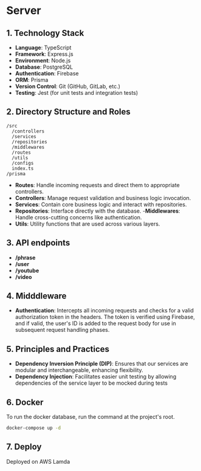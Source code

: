 # Server

## 1. Technology Stack
- **Language**: TypeScript
- **Framework**: Express.js
- **Environment**: Node.js
- **Database**: PostgreSQL
- **Authentication**: Firebase
- **ORM**: Prisma
- **Version Control**: Git (GitHub, GitLab, etc.)
- **Testing**: Jest (for unit tests and integration tests)

## 2. Directory Structure and Roles
```plaintext
/src
  /controllers
  /services
  /repositories
  /middlewares
  /routes
  /utils
  /configs
  index.ts
/prisma
```

- **Routes**: Handle incoming requests and direct them to appropriate controllers.
- **Controllers**: Manage request validation and business logic invocation.
- **Services**: Contain core business logic and interact with repositories.
- **Repositories**: Interface directly with the database.
-**Middlewares**: Handle cross-cutting concerns like authentication.
- **Utils**: Utility functions that are used across various layers.

## 3. API endpoints
- **/phrase**
- **/user**
- **/youtube**
- **/video**

## 4. Midddleware
- **Authentication**: Intercepts all incoming requests and checks for a valid authorization token in the headers. The token is verified using Firebase, and if valid, the user's ID is added to the request body for use in subsequent request handling phases.

## 5. Principles and Practices
- **Dependency Inversion Principle (DIP)**: Ensures that our services are modular and interchangeable, enhancing flexibility.
- **Dependency Injection**: Facilitates easier unit testing by allowing dependencies of the service layer to be mocked during tests

## 6. Docker
To run the docker database, run the command at the project's root.
```bash
docker-compose up -d
```

## 7. Deploy
Deployed on AWS Lamda
